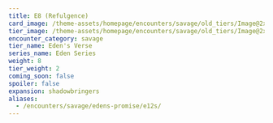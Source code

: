 ```yaml
---
title: E8 (Refulgence)
card_image: /theme-assets/homepage/encounters/savage/old_tiers/Image@2x.png
tier_image: /theme-assets/homepage/encounters/savage/old_tiers/Image@2x.png
encounter_category: savage
tier_name: Eden's Verse
series_name: Eden Series
weight: 8
tier_weight: 2
coming_soon: false
spoiler: false
expansion: shadowbringers
aliases:
  - /encounters/savage/edens-promise/e12s/
---
```


